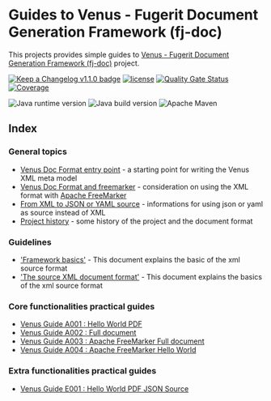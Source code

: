 # Guides to Venus - Fugerit Document Generation Framework (fj-doc)  

This projects provides simple guides to [Venus - Fugerit Document Generation Framework (fj-doc)](https://github.com/fugerit-org/fj-doc) project.

[![Keep a Changelog v1.1.0 badge](https://img.shields.io/badge/changelog-Keep%20a%20Changelog%20v1.1.0-%23E05735)](https://github.com/fugerit-org/fj-doc-guides/blob/main/CHANGELOG.md) 
[![license](https://img.shields.io/badge/License-Apache%20License%202.0-teal.svg)](https://opensource.org/licenses/Apache-2.0) 
[![Quality Gate Status](https://sonarcloud.io/api/project_badges/measure?project=fugerit-org_fj-doc-guides&metric=alert_status)](https://sonarcloud.io/summary/new_code?id=fugerit-org_fj-doc-guides)
[![Coverage](https://sonarcloud.io/api/project_badges/measure?project=fugerit-org_fj-doc-guides&metric=coverage)](https://sonarcloud.io/summary/new_code?id=fugerit-org_fj-doc-guides)

![Java runtime version](https://img.shields.io/badge/run%20on-java%208+-%23113366.svg?style=for-the-badge&logo=openjdk&logoColor=white)
![Java build version](https://img.shields.io/badge/build%20on-java%2011+-%23ED8B00.svg?style=for-the-badge&logo=openjdk&logoColor=white)
![Apache Maven](https://img.shields.io/badge/Apache%20Maven-3.9.0+-C71A36?style=for-the-badge&logo=Apache%20Maven&logoColor=white)

## Index

### General topics

- [Venus Doc Format entry point](src/docs/common/doc_format_summary.md) - a starting point for writing the Venus XML meta model
- [Venus Doc Format and freemarker](src/docs/common/doc_format_freemarker.md) - consideration on using the XML format with [Apache FreeMarker](https://freemarker.apache.org/)
- [From XML to JSON or YAML source](src/docs/common/doc_from_xml_to_json_or_yaml.md) - informations for using json or yaml as source instead of XML
- [Project history](src/docs/common/history.md) - some history of the project and the document format

### Guidelines

- ['Framework basics'](src/docs/guidelines/G001_basics.md) - This document explains the basic of the xml source format
- ['The source XML document format'](src/docs/guidelines/G002_xml_format.md) - This document explains the basics of the xml source format

### Core functionalities practical guides

- [Venus Guide A001 : Hello World PDF](fj-doc-guides-A001-hello-world-pdf/README.md)
- [Venus Guide A002 : Full document](fj-doc-guides-A002-full-document/README.md)
- [Venus Guide A003 : Apache FreeMarker Full document](fj-doc-guides-A003-full-document-freemarker/README.md)
- [Venus Guide A004 : Apache FreeMarker Hello World](fj-doc-guides-A004-freemarker-hello-world/README.md)

### Extra functionalities practical guides

- [Venus Guide E001 : Hello World PDF JSON Source](fj-doc-guides-E001-hello-world-pdf-json-source/README.md)


